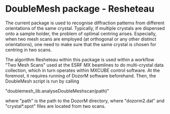 # DoubleMesh package - Resheteau


The current package is used to recognise diffraction patterns from different orientations of the same crystal. Typically, if multiple crystals are dispensed onto a sample holder, the problem of optimal centring arises. Especially, when two mesh scans are employed (at orthogonal or any other distinct orientations), one need to make sure that the same crystal is chosen for centring in two scans.

The algorithm Resheteau within this package is used within a workflow "Two Mesh Scans" used at the ESRF MX beamlines to do multi-crystal data collection, which in turn operates within MXCUBE control software. At the foremost, it requires running of DozorM software beforehand. Then, the DoubleMesh script is run by calling

"doublemesh_lib.analyseDoubleMeshscan(path)"

where "path" is the path to the DozorM directory, where "dozorm2.dat" and "crystal*.spot" files are located from two scans.

